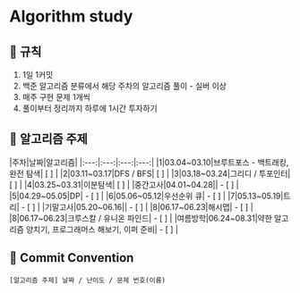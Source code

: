 # Algorithm study   
## 🌻 규칙
1. 1일 1커밋
2. 백준 알고리즘 분류에서 해당 주차의 알고리즘 풀이 - 실버 이상
3. 매주 구현 문제 1개씩
4. 풀이부터 정리까지 하루에 1시간 투자하기

## 📖 알고리즘 주제
|주차|날짜|알고리즘|
|:---:|:---:|:---:|:---:|
|1|03.04~03.10|브루트포스 - 백트래킹, 완전 탐색| [ ] |
|2|03.11~03.17|DFS / BFS| [ ] |
|3|03.18~03.24|그리디 / 투포인터| [ ] |
|4|03.25~03.31|이분탐색| [ ] |
|중간고사|04.01~04.28|| - [ ] |
|5|04.29~05.05|DP| - [ ] |
|6|05.06~05.12|우선순위 큐| - [ ] |
|7|05.13~05.19|트리| - [ ] |
|기말고사|05.20~06.16|| - [ ] |
|8|06.17~06.23|해시맵| - [ ] |
|8|06.17~06.23|크루스칼 / 유니온 파인드| - [ ] |
|여름방학|06.24~08.31|약한 알고리즘 양치기, 프로그래머스 해보기, 이퍼 준비| - [ ] |

## 🌼 Commit Convention
    [알고리즘 주제] 날짜 / 난이도 / 문제 번호(이름)

